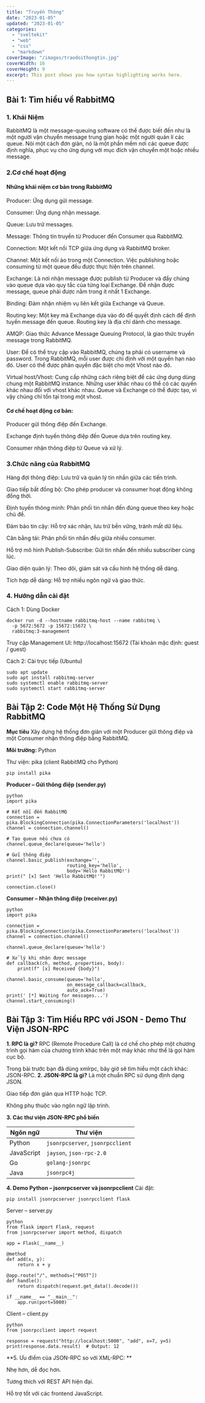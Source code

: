 ```yaml
---
title: "Truyền Thông"
date: "2023-01-05"
updated: "2023-01-05"
categories:
  - "sveltekit"
  - "web"
  - "css"
  - "markdown"
coverImage: "/images/traodoithongtin.jpg"
coverWidth: 16
coverHeight: 9
excerpt: This post shows you how syntax highlighting works here.
---
```

## Bài 1: Tìm hiểu về RabbitMQ
### 1. Khái Niệm
RabbitMQ là một message-queuing software có thể được biết đến như là một người vận chuyển message trung gian hoặc một người quản lí các queue. Nói một cách đơn giản, nó là một phần mềm nơi các queue được định nghĩa, phục vụ cho ứng dụng với mục đích vận chuyển một hoặc nhiều message.
### 2.Cơ chế hoạt động  
#### Những khái niệm cơ bản trong RabbitMQ
Producer: Ứng dụng gửi message.

Consumer: Ứng dụng nhận message.

Queue: Lưu trữ messages.

Message: Thông tin truyền từ Producer đến Consumer qua RabbitMQ.

Connection: Một kết nối TCP giữa ứng dụng và RabbitMQ broker.

Channel: Một kết nối ảo trong một Connection. Việc publishing hoặc consuming từ một queue đều được thực hiện trên channel.

Exchange: Là nơi nhận message được publish từ Producer và đẩy chúng vào queue dựa vào quy tắc của từng loại Exchange. Để nhận được message, queue phải được nằm trong ít nhất 1 Exchange.

Binding: Đảm nhận nhiệm vụ liên kết giữa Exchange và Queue.

Routing key: Một key mà Exchange dựa vào đó để quyết định cách để định tuyến message đến queue. Routing key là địa chỉ dành cho message.

AMQP: Giao thức Advance Message Queuing Protocol, là giao thức truyền message trong RabbitMQ.

User: Để có thể truy cập vào RabbitMQ, chúng ta phải có username và password. Trong RabbitMQ, mỗi user được chỉ định với một quyền hạn nào đó. User có thể được phân quyền đặc biệt cho một Vhost nào đó.

Virtual host/Vhost: Cung cấp những cách riêng biệt để các ứng dụng dùng chung một RabbitMQ instance. Những user khác nhau có thể có các quyền khác nhau đối với vhost khác nhau. Queue và Exchange có thể được tạo, vì vậy chúng chỉ tồn tại trong một vhost.
#### Cơ chế hoạt động cơ bản:
Producer gửi thông điệp đến Exchange.

Exchange định tuyến thông điệp đến Queue dựa trên routing key.

Consumer nhận thông điệp từ Queue và xử lý.
### 3.Chức năng của RabbitMQ
Hàng đợi thông điệp: Lưu trữ và quản lý tin nhắn giữa các tiến trình.

Giao tiếp bất đồng bộ: Cho phép producer và consumer hoạt động không đồng thời.

Định tuyến thông minh: Phân phối tin nhắn đến đúng queue theo key hoặc chủ đề.

Đảm bảo tin cậy: Hỗ trợ xác nhận, lưu trữ bền vững, tránh mất dữ liệu.

Cân bằng tải: Phân phối tin nhắn đều giữa nhiều consumer.

Hỗ trợ mô hình Publish-Subscribe: Gửi tin nhắn đến nhiều subscriber cùng lúc.

Giao diện quản lý: Theo dõi, giám sát và cấu hình hệ thống dễ dàng.

Tích hợp dễ dàng: Hỗ trợ nhiều ngôn ngữ và giao thức.
### 4. Hướng dẫn cài đặt
Cách 1: Dùng Docker
```
docker run -d --hostname rabbitmq-host --name rabbitmq \
  -p 5672:5672 -p 15672:15672 \
  rabbitmq:3-management
```
Truy cập Management UI: http://localhost:15672
(Tài khoản mặc định: guest / guest)

Cách 2: Cài trực tiếp (Ubuntu)
```
sudo apt update
sudo apt install rabbitmq-server
sudo systemctl enable rabbitmq-server
sudo systemctl start rabbitmq-server
```

## Bài Tập 2: Code Một Hệ Thống Sử Dụng RabbitMQ
**Mục tiêu**
Xây dựng hệ thống đơn giản với một Producer gửi thông điệp và một Consumer nhận thông điệp bằng RabbitMQ.

**Môi trường:**
Python

Thư viện: pika (client RabbitMQ cho Python)
```
pip install pika
```
**Producer – Gửi thông điệp (sender.py)**
``` 
python
import pika

# Kết nối đến RabbitMQ
connection = pika.BlockingConnection(pika.ConnectionParameters('localhost'))
channel = connection.channel()

# Tạo queue nếu chưa có
channel.queue_declare(queue='hello')

# Gửi thông điệp
channel.basic_publish(exchange='',
                      routing_key='hello',
                      body='Hello RabbitMQ!')
print(" [x] Sent 'Hello RabbitMQ!'")

connection.close()
```
**Consumer – Nhận thông điệp (receiver.py)**
```
python
import pika

connection = pika.BlockingConnection(pika.ConnectionParameters('localhost'))
channel = connection.channel()

channel.queue_declare(queue='hello')

# Xử lý khi nhận được message
def callback(ch, method, properties, body):
    print(f" [x] Received {body}")

channel.basic_consume(queue='hello',
                      on_message_callback=callback,
                      auto_ack=True)
print(' [*] Waiting for messages...')
channel.start_consuming()
```
## Bài Tập 3: Tìm Hiểu RPC với JSON - Demo Thư Viện JSON-RPC
**1. RPC là gì?**
RPC (Remote Procedure Call) là cơ chế cho phép một chương trình gọi hàm của chương trình khác trên một máy khác như thể là gọi hàm cục bộ.

Trong bài trước bạn đã dùng xmlrpc, bây giờ sẽ tìm hiểu một cách khác: JSON-RPC.
**2. JSON-RPC là gì?**
Là một chuẩn RPC sử dụng định dạng JSON.

Giao tiếp đơn giản qua HTTP hoặc TCP.

Không phụ thuộc vào ngôn ngữ lập trình.

**3. Các thư viện JSON-RPC phổ biến**

| Ngôn ngữ   | Thư viện                         |
| ---------- | -------------------------------- |
| Python     | `jsonrpcserver`, `jsonrpcclient` |
| JavaScript | `jayson`, `json-rpc-2.0`         |
| Go         | `golang-jsonrpc`                 |
| Java       | `jsonrpc4j`                      |


**4. Demo Python – jsonrpcserver và jsonrpcclient**
Cài đặt:
```
pip install jsonrpcserver jsonrpcclient flask
```
Server – server.py
```
python
from flask import Flask, request
from jsonrpcserver import method, dispatch

app = Flask(__name__)

@method
def add(x, y):
    return x + y

@app.route("/", methods=["POST"])
def handle():
    return dispatch(request.get_data().decode())

if __name__ == "__main__":
    app.run(port=5000)
```
Client – client.py
```
python
from jsonrpcclient import request

response = request("http://localhost:5000", "add", x=7, y=5)
print(response.data.result)  # Output: 12
```
**5. Ưu điểm của JSON-RPC so với XML-RPC: **

Nhẹ hơn, dễ đọc hơn.

Tương thích với REST API hiện đại.

Hỗ trợ tốt với các frontend JavaScript.